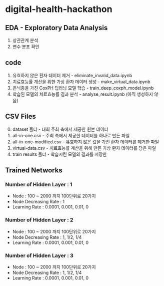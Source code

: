 # digital-health-hackathon

## EDA - Exploratory Data Analysis

1. 상관관계 분석
2. 변수 분포 확인

## code

1. 유효하지 않은 환자 데이터 제거 - eliminate_invalid_data.ipynb
2. 치료효능률 계산을 위한 가상 환자 데이터 생성 - make_virtual_data.ipynb
3. 은닉층을 가진 CoxPH 딥러닝 모델 학습 - train_deep_coxph_model.ipynb
4. 학습된 모델의 치료효능률 결과 분석 - analyse_result.ipynb (아직 생성하지 않음)

## CSV Files

0. dataset 폴더 - 대회 주최 측에서 제공한 원본 데이터
1. all-in-one.csv - 주최 측에서 제공한 데이터를 하나로 만든 파일
2. all-in-one-modified.csv - 유효하지 않은 값을 가진 환자 데이터를 제거한 파일 
3. virtual-data.csv - 치료효능률 계산을 위해 만든 가상 환자 데이터를 담은 파일
4. train results 폴더 - 학습시킨 모델의 결과를 저장한 

## Trained Networks
### Number of Hidden Layer : 1
- Node : 100 ~ 2000 까지 100단위로 20가지
- Node Decreasing Rate : 1
- Learning Rate : 0.0001, 0.001, 0.01, 0

### Number of Hidden Layer : 2
- Node : 100 ~ 2000 까지 100단위로 20가지
- Node Decreasing Rate : 1, 1/2, 1/4
- Learning Rate : 0.0001, 0.001, 0.01, 0

### Number of Hidden Layer : 3
- Node : 100 ~ 2000 까지 100단위로 20가지
- Node Decreasing Rate : 1, 1/2, 1/4
- Learning Rate : 0.0001, 0.001, 0.01, 0
